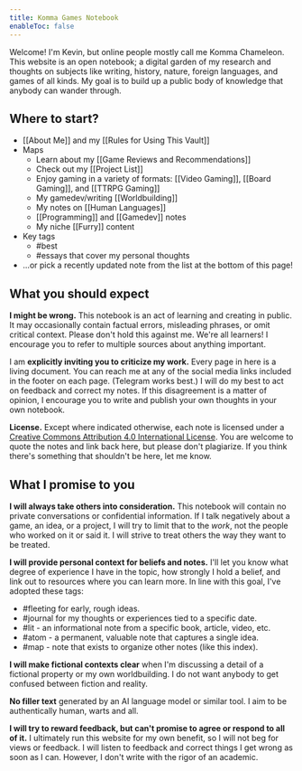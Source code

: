 ```yaml
---
title: Komma Games Notebook
enableToc: false
---
```


Welcome! I'm Kevin, but online people mostly call me Komma Chameleon. This website is an open notebook; a digital garden of my research and thoughts on subjects like writing, history, nature, foreign languages, and games of all kinds. My goal is to build up a public body of knowledge that anybody can wander through.

## Where to start?

- [[About Me]] and my [[Rules for Using This Vault]]
- Maps
	- Learn about my [[Game Reviews and Recommendations]]
	- Check out my [[Project List]]
	- Enjoy gaming in a variety of formats: [[Video Gaming]], [[Board Gaming]], and [[TTRPG Gaming]] 
	- My gamedev/writing [[Worldbuilding]]
	- My notes on [[Human Languages]]
	- [[Programming]] and [[Gamedev]] notes
	- My niche [[Furry]] content
- Key tags
	- \#best
	- \#essays that cover my personal thoughts
- ...or pick a recently updated note from the list at the bottom of this page!

## What you should expect

**I might be wrong.** This notebook is an act of learning and creating in public. It may occasionally contain factual errors, misleading phrases, or omit critical context. Please don't hold this against me. We're all learners! I encourage you to refer to multiple sources about anything important.

I am **explicitly inviting you to criticize my work.** Every page in here is a living document. You can reach me at any of the social media links included in the footer on each page. (Telegram works best.) I will do my best to act on feedback and correct my notes. If this disagreement is a matter of opinion, I encourage you to write and publish your own thoughts in your own notebook.

**License.** Except where indicated otherwise, each note is licensed under a [Creative Commons Attribution 4.0 International License](https://creativecommons.org/licenses/by/4.0/). You are welcome to quote the notes and link back here, but please don't plagiarize. If you think there's something that shouldn't be here, let me know.

## What I promise to you

**I will always take others into consideration.** This notebook will contain no private conversations or confidential information. If I talk negatively about a game, an idea, or a project, I will try to limit that to the *work*, not the people who worked on it or said it. I will strive to treat others the way they want to be treated.

**I will provide personal context for beliefs and notes.** I'll let you know what degree of experience I have in the topic, how strongly I hold a belief, and link out to resources where you can learn more. In line with this goal, I've adopted these tags:

- \#fleeting for early, rough ideas.
- \#journal for my thoughts or experiences tied to a specific date.
- \#lit - an informational note from a specific book, article, video, etc.
- \#atom - a permanent, valuable note that captures a single idea.
- \#map - note that exists to organize other notes (like this index).

**I will make fictional contexts clear** when I'm discussing a detail of a fictional property or my own worldbuilding. I do not want anybody to get confused between fiction and reality.

**No filler text** generated by an AI language model or similar tool. I aim to be authentically human, warts and all.

**I will try to reward feedback, but can't promise to agree or respond to all of it.** I ultimately run this website for my own benefit, so I will not beg for views or feedback. I will listen to feedback and correct things I get wrong as soon as I can. However, I don't write with the rigor of an academic.